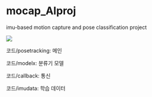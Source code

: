 # mocap_AIproj
imu-based motion capture and pose classification project


<p algin="center">
<img src="https://user-images.githubusercontent.com/52714442/174533874-a5414c86-cdb6-4a3c-88ae-791fe5b34378.gif">
</p>
  
코드/posetracking: 메인

코드/modelx: 분류기 모델

코드/callback: 통신

코드/imudata: 학습 데이터
